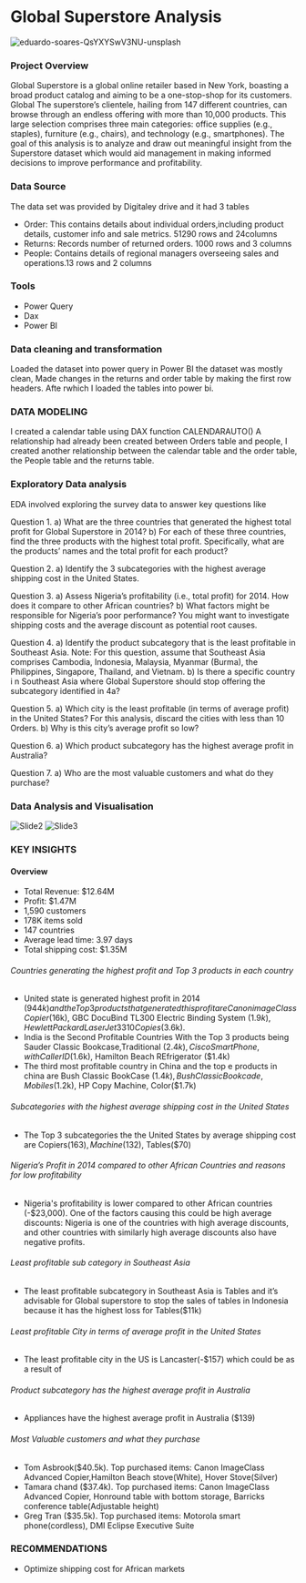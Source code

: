 # Global Superstore Analysis
![eduardo-soares-QsYXYSwV3NU-unsplash](https://github.com/user-attachments/assets/c6249f47-fa39-4536-ab23-7a10e3c1f9af)


### Project Overview 
Global Superstore is a global online retailer based in New York, boasting a broad product catalog and aiming to be a one-stop-shop for its customers. Global The superstore’s clientele, hailing from 147 different countries, can browse through an endless offering with more than 10,000 products. This large selection comprises three main categories: office supplies (e.g., staples), furniture (e.g., chairs), and technology (e.g., smartphones).
The goal of this analysis is to analyze and draw out meaningful insight from the Superstore dataset which would aid management in making informed decisions to improve performance and profitability.

### Data Source
The data set was provided by Digitaley drive and it had 3 tables
- Order: This contains details about individual orders,including product details, customer info and sale metrics. 51290 rows and 24columns
- Returns: Records number of returned orders. 1000 rows and 3 columns
- People: Contains details of regional managers overseeing sales and operations.13 rows and 2 columns

### Tools
- Power Query
- Dax
- Power BI

### Data cleaning and transformation
Loaded the dataset into power query in Power BI the dataset was mostly clean, Made changes in the returns and order table by making the first row headers. Afte rwhich I loaded the tables into power bi.

### DATA MODELING
I created a calendar table using DAX function CALENDARAUTO()
A relationship had already been created between Orders table and people, I created another relationship between the calendar table and the order table, the People table and the returns table.

### Exploratory Data analysis
EDA involved exploring the survey data to answer key questions like

Question 1.
a) What are the three countries that generated the highest total profit for Global Superstore in 2014? b) For each of these three countries, find the three products with the highest total profit. Specifically, what are the products’ names and the total profit for each product?

Question 2.
a) Identify the 3 subcategories with the highest average shipping cost in the United States.

Question 3.
a) Assess Nigeria’s profitability (i.e., total profit) for 2014. How does it compare to other African countries?
b) What factors might be responsible for Nigeria’s poor performance? You might want to investigate shipping costs and the average discount as potential root causes.

Question 4.
a) Identify the product subcategory that is the least profitable in Southeast Asia. Note: For this question, assume that Southeast Asia comprises Cambodia, Indonesia, Malaysia, Myanmar (Burma), the Philippines, Singapore, Thailand, and Vietnam.
b) Is there a specific country i n Southeast Asia where Global Superstore should stop offering the subcategory identified in 4a?

Question 5.
a) Which city is the least profitable (in terms of average profit) in the United States? For this analysis, discard the cities with less than 10 Orders. b) Why is this city’s average profit so low?

Question 6.
a) Which product subcategory has the highest average profit in Australia?

Question 7.
a) Who are the most valuable customers and what do they purchase?

### Data Analysis and Visualisation
![Slide2](https://github.com/user-attachments/assets/e011124f-1782-494e-a0c4-2592f5dada58)
![Slide3](https://github.com/user-attachments/assets/cac13095-cb52-4b10-a6c6-cf99b79d18d0)

### KEY INSIGHTS
#### Overview
 - Total Revenue: $12.64M
 - Profit: $1.47M
 - 1,590 customers
 - 178K items sold
 - 147 countries
 - Average lead time: 3.97 days
 - Total shipping cost: $1.35M
  
###### Countries generating the highest profit and Top 3 products in each country
- United state is generated highest profit in 2014 ($944k) and the Top 3 productsthat generated this profit are Canon imageClass Copier ($16k), GBC DocuBind TL300 Electric Binding System ($1.9k),Hewlett Packard LaserJet 3310 Copies($3.6k).
- India is the Second Profitable Countries With the Top 3 products being Sauder Classic Bookcase,Traditional ($2.4k), Cisco Smart Phone, with Caller ID ($1.6k), Hamilton Beach REfrigerator ($1.4k)
- The third most profitable country in China and the top e products in china are Bush Classic BookCase ($1.4k), Bush Classic Bookcade, Mobile s($1.2k), HP Copy Machine, Color($1.7k)
  
###### Subcategories with the highest average shipping cost in the United States
- The Top 3 subcategories the the United States by average shipping cost are Copiers($163), Machine($132), Tables($70)
  
###### Nigeria’s Profit in 2014 compared to other African Countries and reasons for low profitability
- Nigeria's profitability is lower compared to other African countries (-$23,000). One of the factors causing this could be high average discounts: Nigeria is one of the countries with high average discounts, and other countries with similarly high average discounts also have negative profits.

###### Least profitable sub category in Southeast Asia
- The least profitable subcategory in Southeast Asia is Tables and it’s advisable for Global superstore to stop the sales of tables in Indonesia because it has the highest loss for Tables($11k)

###### Least profitable City in terms of average profit in the United States
- The least profitable city in the US is Lancaster(-$157) which could be as a result of
  
###### Product subcategory has the highest average profit in Australia
- Appliances have the highest average profit in Australia ($139)

###### Most Valuable customers and what they purchase
- Tom Asbrook($40.5k). Top purchased items: Canon ImageClass Advanced Copier,Hamilton Beach stove(White), Hover Stove(Silver) 
- Tamara chand ($37.4k). Top purchased items: Canon ImageClass Advanced Copier, Honround table with bottom storage, Barricks conference table(Adjustable height)
- Greg Tran ($35.5k). Top purchased items: Motorola smart phone(cordless), DMI Eclipse Executive Suite

### REC0MMENDATIONS
- Optimize shipping cost for African markets
